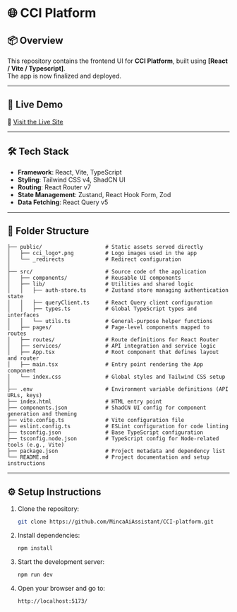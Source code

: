 # 🌐 CCI Platform

## 📦 Overview

This repository contains the frontend UI for **CCI Platform**, built using **[React / Vite / Typescript]**.  
The app is now finalized and deployed.

---

## 🚀 Live Demo

🔗 [Visit the Live Site](https://mincaai-franciamexico.com/)

---

## 🛠️ Tech Stack

- **Framework**: React, Vite, TypeScript
- **Styling**: Tailwind CSS v4, ShadCN UI
- **Routing**: React Router v7
- **State Management**: Zustand, React Hook Form, Zod
- **Data Fetching**: React Query v5

---

## 🧭 Folder Structure

```shell
├── public/                    # Static assets served directly
│   ├── cci_logo*.png          # Logo images used in the app
│   └── _redirects             # Redirect configuration
│
├── src/                       # Source code of the application
│   ├── components/            # Reusable UI components
│   ├── lib/                   # Utilities and shared logic
│   │   ├── auth-store.ts      # Zustand store managing authentication state
│   │   ├── queryClient.ts     # React Query client configuration
│   │   ├── types.ts           # Global TypeScript types and interfaces
│   │   └── utils.ts           # General-purpose helper functions
│   ├── pages/                 # Page-level components mapped to routes
│   ├── routes/                # Route definitions for React Router
│   ├── services/              # API integration and service logic
│   ├── App.tsx                # Root component that defines layout and router
│   ├── main.tsx               # Entry point rendering the App component
│   └── index.css              # Global styles and Tailwind CSS setup
│
├── .env                       # Environment variable definitions (API URLs, keys)
├── index.html                 # HTML entry point
├── components.json            # ShadCN UI config for component generation and theming
├── vite.config.ts             # Vite configuration file
├── eslint.config.ts           # ESLint configuration for code linting
├── tsconfig.json              # Base TypeScript configuration
├── tsconfig.node.json         # TypeScript config for Node-related tools (e.g., Vite)
├── package.json               # Project metadata and dependency list
└── README.md                  # Project documentation and setup instructions
```

---

## ⚙️ Setup Instructions

1. Clone the repository:

   ```sh
   git clone https://github.com/MincaAiAssistant/CCI-platform.git
   ```

2. Install dependencies:

   ```sh
   npm install
   ```

3. Start the development server:

   ```sh
   npm run dev
   ```

4. Open your browser and go to:
   ```
   http://localhost:5173/
   ```
